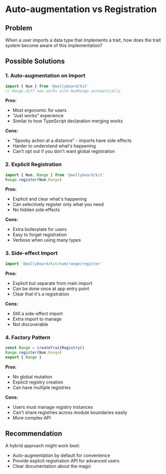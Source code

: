 # Auto-augmentation vs Registration

## Problem

When a user imports a data type that implements a trait, how does the trait system become aware of this implementation?

## Possible Solutions

### 1. Auto-augmentation on Import

```typescript
import { Num } from '@wollybeard/kit'
// Range.diff now works with NumRange automatically
```

**Pros:**

- Most ergonomic for users
- "Just works" experience
- Similar to how TypeScript declaration merging works

**Cons:**

- "Spooky action at a distance" - imports have side effects
- Harder to understand what's happening
- Can't opt out if you don't want global registration

### 2. Explicit Registration

```typescript
import { Num, Range } from '@wollybeard/kit'
Range.register(Num.Range)
```

**Pros:**

- Explicit and clear what's happening
- Can selectively register only what you need
- No hidden side effects

**Cons:**

- Extra boilerplate for users
- Easy to forget registration
- Verbose when using many types

### 3. Side-effect Import

```typescript
import '@wollybeard/kit/num/range/register'
```

**Pros:**

- Explicit but separate from main import
- Can be done once at app entry point
- Clear that it's a registration

**Cons:**

- Still a side-effect import
- Extra import to manage
- Not discoverable

### 4. Factory Pattern

```typescript
const Range = createTraitRegistry()
Range.register(Num.Range)
export { Range }
```

**Pros:**

- No global mutation
- Explicit registry creation
- Can have multiple registries

**Cons:**

- Users must manage registry instances
- Can't share registries across module boundaries easily
- More complex API

## Recommendation

A hybrid approach might work best:

- Auto-augmentation by default for convenience
- Provide explicit registration API for advanced users
- Clear documentation about the magic
